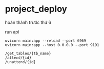 # project_deploy
hoàn thành trước thứ 6

run api
```
uvicorn main:app --reload --port 6969 
uvicorn main:app --host 0.0.0.0 --port 9191
```

```
/get_tables/{tb_name}
/attend/{id}
/unattend/{id}
```